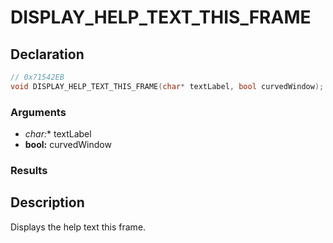 # DISPLAY_HELP_TEXT_THIS_FRAME

## Declaration
```cpp
// 0x71542EB
void DISPLAY_HELP_TEXT_THIS_FRAME(char* textLabel, bool curvedWindow);
```

### Arguments
- **char*:** textLabel
- **bool:** curvedWindow

### Results

## Description
Displays the help text this frame.